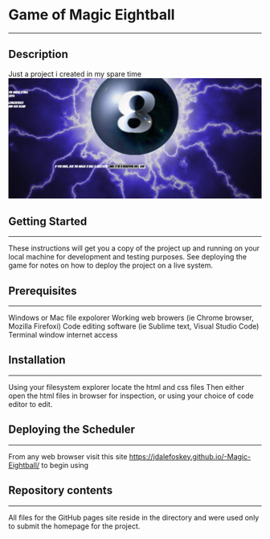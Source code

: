 # Game of Magic Eightball
---

## Description
Just a project i created in my spare time
![screenshot 1](screenshot1.png)




## Getting Started
---
These instructions will get you a copy of the project up and running on your local machine for development and testing purposes. See deploying the game for notes on how to deploy the project on a live system.

## Prerequisites
---
Windows or Mac file expolorer
Working web browers (ie Chrome browser, Mozilla Firefoxi)
Code editing software (ie Sublime text, Visual Studio Code)
Terminal window
internet access

## Installation
---
Using your filesystem explorer locate the html and css files
Then either open the html files in browser for inspection, or using your choice of code editor to edit.

## Deploying the Scheduler
---
From any web browser visit this site  https://jdalefoskey.github.io/-Magic-Eightball/ to begin using

## Repository contents
---
All files for the GitHub pages site reside in the  directory and were used only to submit the homepage for the project.
